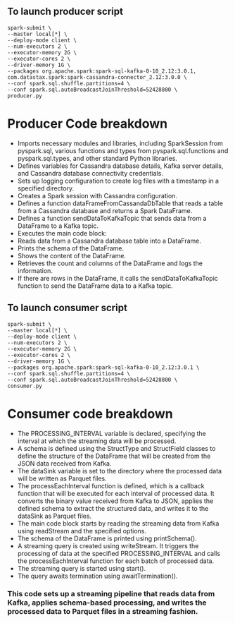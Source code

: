 ## To launch producer script

```
spark-submit \
--master local[*] \
--deploy-mode client \
--num-executors 2 \
--executor-memory 2G \
--executor-cores 2 \
--driver-memory 1G \
--packages org.apache.spark:spark-sql-kafka-0-10_2.12:3.0.1, com.datastax.spark:spark-cassandra-connector_2.12:3.0.0 \
--conf spark.sql.shuffle.partitions=4 \
--conf spark.sql.autoBroadcastJoinThreshold=52428800 \
producer.py

```

# Producer Code breakdown 

* Imports necessary modules and libraries, including SparkSession from pyspark.sql, various functions and types from pyspark.sql.functions and pyspark.sql.types, and   other standard Python libraries.
* Defines variables for Cassandra database details, Kafka server details, and Cassandra database connectivity credentials.
* Sets up logging configuration to create log files with a timestamp in a specified directory.
* Creates a Spark session with Cassandra configuration.
* Defines a function dataFrameFromCassandaDbTable that reads a table from a Cassandra database and returns a Spark DataFrame.
* Defines a function sendDataToKafkaTopic that sends data from a DataFrame to a Kafka topic.
* Executes the main code block:
* Reads data from a Cassandra database table into a DataFrame.
* Prints the schema of the DataFrame.
* Shows the content of the DataFrame.
* Retrieves the count and columns of the DataFrame and logs the information.
* If there are rows in the DataFrame, it calls the sendDataToKafkaTopic function to send the DataFrame data to a Kafka topic.

## To launch consumer script

```
spark-submit \
--master local[*] \
--deploy-mode client \
--num-executors 2 \
--executor-memory 2G \
--executor-cores 2 \
--driver-memory 1G \
--packages org.apache.spark:spark-sql-kafka-0-10_2.12:3.0.1 \
--conf spark.sql.shuffle.partitions=4 \
--conf spark.sql.autoBroadcastJoinThreshold=52428800 \
consumer.py

```

# Consumer code breakdown 

* The PROCESSING_INTERVAL variable is declared, specifying the interval at which the streaming data will be processed.
* A schema is defined using the StructType and StructField classes to define the structure of the DataFrame that will be created from the JSON data received from Kafka.
* The dataSink variable is set to the directory where the processed data will be written as Parquet files.
* The processEachInterval function is defined, which is a callback function that will be executed for each interval of processed data. It converts the binary value received from Kafka to JSON, applies the defined schema to extract the structured data, and writes it to the dataSink as Parquet files.
* The main code block starts by reading the streaming data from Kafka using readStream and the specified options.
* The schema of the DataFrame is printed using printSchema().
* A streaming query is created using writeStream. It triggers the processing of data at the specified PROCESSING_INTERVAL and calls the processEachInterval function for each batch of processed data.
* The streaming query is started using start().
* The query awaits termination using awaitTermination().

### This code sets up a streaming pipeline that reads data from Kafka, applies schema-based processing, and writes the processed data to Parquet files in a streaming fashion.
